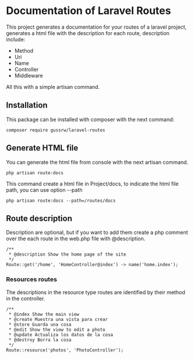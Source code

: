 # Documentation of Laravel Routes

This project generates a documentation for your routes of a laravel project, generates a html file with the description for each route, description include:

* Method
* Uri
* Name
* Controller
* Middleware

All this with a simple artisan command.

## Installation

This package can be installed with composer with the next command:

`composer require gussrw/laravel-routes`

## Generate HTML file

You can generate the html file from console with the next artisan command.

`php artisan route:docs`

This command create a html file in Project/docs, to indicate the html file path, you can use option --path

`php artisan route:docs --path=/routes/docs`

## Route description

Description are optional, but if you want to add them create a php comment over the each route in the web.php file with @description.

```
/**
 * @description Show the home page of the site
 */
Route::get('/home', 'HomeController@index') -> name('home.index');
```

### Resources routes

The descriptions in the resource type routes are identified by their method in the controller.

```
/**
 * @index Show the main view
 * @create Muestra una vista para crear
 * @store Guarda una cosa
 * @edit Show the view to edit a photo
 * @update Actualiza los datos de la cosa
 * @destroy Borra la cosa
 */
Route::resource('photos', 'PhotoController');
```



